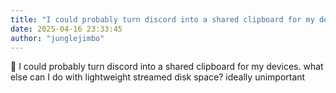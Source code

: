 ```yaml
---
title: "I could probably turn discord into a shared clipboard for my devices  what else"
date: 2025-04-16 23:33:45
author: "junglejimbo"
---
```


🧿 I could probably turn discord into a shared clipboard for my devices. what else can I do with lightweight streamed disk space? ideally unimportant